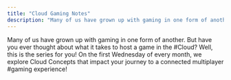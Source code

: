 ```yaml
---
title: "Cloud Gaming Notes"
description: "Many of us have grown up with gaming in one form of another. But have you ever thought about what it takes to host a game in the #Cloud​? Well, this is the series for you! On the first Wednesday of every month, we explore Cloud Concepts that impact your journey to a connected multiplayer #gaming​ experience!"
---
```

Many of us have grown up with gaming in one form of another. But have you ever thought about what it takes to host a game in the #Cloud​? Well, this is the series for you! On the first Wednesday of every month, we explore Cloud Concepts that impact your journey to a connected multiplayer #gaming​ experience!